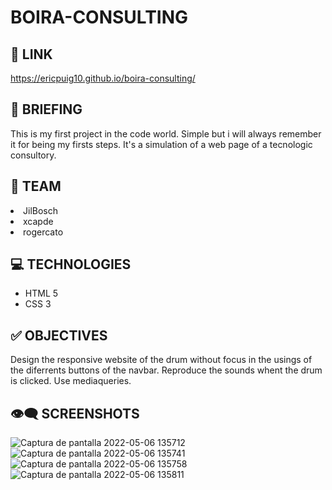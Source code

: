 
# BOIRA-CONSULTING

## 🔗 LINK

https://ericpuig10.github.io/boira-consulting/

## 📜 BRIEFING
This is my first project in the code world. Simple but i will always remember it for being my firsts steps. It's a simulation of a web page of a tecnologic consultory.

## 👥 TEAM
<li>JilBosch</li> 
<li>xcapde</li>
<li>rogercato</li>

## 💻 TECHNOLOGIES
- HTML 5
- CSS 3

## ✅ OBJECTIVES
Design the responsive website of the drum without focus in the usings of the diferrents buttons of the navbar.
Reproduce the sounds whent the drum is clicked.
Use mediaqueries.

##  👁️‍🗨️ SCREENSHOTS
![Captura de pantalla 2022-05-06 135712](https://user-images.githubusercontent.com/102654586/167127183-bb1cb8a1-9dee-4e2b-905e-30ad3b73821d.png)
![Captura de pantalla 2022-05-06 135741](https://user-images.githubusercontent.com/102654586/167127187-36a29af4-8044-4716-9ff4-6f5172afbf93.png)
![Captura de pantalla 2022-05-06 135758](https://user-images.githubusercontent.com/102654586/167127191-08728bc0-4aab-4487-b80f-bd0bea438716.png)
![Captura de pantalla 2022-05-06 135811](https://user-images.githubusercontent.com/102654586/167127195-c8662d4a-8573-478e-8b91-73c460a9ced7.png)

